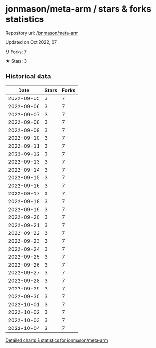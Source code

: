 # jonmason/meta-arm / stars & forks statistics

Repository url: [/jonmason/meta-arm](https://github.com/jonmason/meta-arm)

Updated on Oct 2022, 07

☋ Forks: 7

★ Stars: 3

## Historical data
| Date | Stars | Forks |
|------|-------|-------|
| 2022-09-05 | 3 | 7 | 
| 2022-09-06 | 3 | 7 | 
| 2022-09-07 | 3 | 7 | 
| 2022-09-08 | 3 | 7 | 
| 2022-09-09 | 3 | 7 | 
| 2022-09-10 | 3 | 7 | 
| 2022-09-11 | 3 | 7 | 
| 2022-09-12 | 3 | 7 | 
| 2022-09-13 | 3 | 7 | 
| 2022-09-14 | 3 | 7 | 
| 2022-09-15 | 3 | 7 | 
| 2022-09-16 | 3 | 7 | 
| 2022-09-17 | 3 | 7 | 
| 2022-09-18 | 3 | 7 | 
| 2022-09-19 | 3 | 7 | 
| 2022-09-20 | 3 | 7 | 
| 2022-09-21 | 3 | 7 | 
| 2022-09-22 | 3 | 7 | 
| 2022-09-23 | 3 | 7 | 
| 2022-09-24 | 3 | 7 | 
| 2022-09-25 | 3 | 7 | 
| 2022-09-26 | 3 | 7 | 
| 2022-09-27 | 3 | 7 | 
| 2022-09-28 | 3 | 7 | 
| 2022-09-29 | 3 | 7 | 
| 2022-09-30 | 3 | 7 | 
| 2022-10-01 | 3 | 7 | 
| 2022-10-02 | 3 | 7 | 
| 2022-10-03 | 3 | 7 | 
| 2022-10-04 | 3 | 7 | 


[Detailed charts & statistics for jonmason/meta-arm](https://reviewgithub.com/rep/jonmason/meta-arm)
